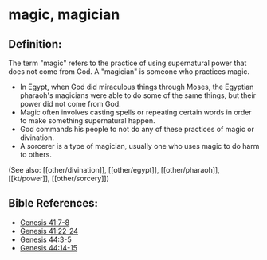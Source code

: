 # magic, magician #

## Definition: ##

The term "magic" refers to the practice of using supernatural power that does not come from God. A "magician" is someone who practices magic.

* In Egypt, when God did miraculous things through Moses, the Egyptian pharaoh's magicians were able to do some of the same things, but their power did not come from God.
* Magic often involves casting spells or repeating certain words in order to make something supernatural happen.
* God commands his people to not do any of these practices of magic or divination.
* A sorcerer is a type of magician, usually one who uses magic to do harm to others.

(See also: [[other/divination]], [[other/egypt]], [[other/pharaoh]], [[kt/power]], [[other/sorcery]])

## Bible References: ##

* [Genesis 41:7-8](en/tn/gen/help/41/07)
* [Genesis 41:22-24](en/tn/gen/help/41/22)
* [Genesis 44:3-5](en/tn/gen/help/44/03)
* [Genesis 44:14-15](en/tn/gen/help/44/14)